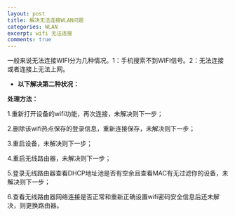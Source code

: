 ```yaml
---
layout: post
title: 解决无法连接WLAN问题
categories: WLAN
excerpt: wifi 无法连接
comments: true
---
```


一般来说无法连接WIFI分为几种情况。1：手机搜索不到WIFI信号。2：无法连接或者连接上无法上网。

- **以下解决第二种状况：**

**处理方法：**

1.重新打开设备的wifi功能，再次连接，未解决则下一步；

2.删除该wifi热点保存的登录信息，重新连接保存，未解决则下一步；

3.重启设备，未解决则下一步；

4.重启无线路由器，未解决则下一步；

5.登录无线路由器查看DHCP地址池是否有空余且查看MAC有无过滤你的设备，未解决则下一步；

6.查看无线路由器网络连接是否正常和重新正确设置wifi密码安全信息后还未解决，则更换路由器。
